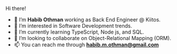 Hi there!


- 👋 I’m **Habib Othman** working as Back End Engineer @ Kiitos.
- 👀 I’m interested in Software Development trends.
- 🌱 I’m currently learning TypeScript, Node js, and SQL.
- 💞️ I’m looking to collaborate on Object-Relational Mapping (ORM).
- 📫 You can reach me through **habib.m.othman@gmail.com**

<!---
habibmalek/habibmalek is a ✨ special ✨ repository because its `README.md` (this file) appears on your GitHub profile.
You can click the Preview link to take a look at your changes.
--->
